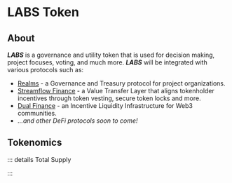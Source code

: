 # LABS Token

## About

***LABS*** is a governance and utility token that is used for decision making, project focuses, voting, and much more. ***LABS*** will be integrated with various protocols such as:
* [Realms](https://realms.today/) - a Governance and Treasury protocol for project organizations.
* [Streamflow Finance](https://streamflow.finance/) - a Value Transfer Layer that aligns tokenholder incentives through token vesting, secure token locks and more.
* [Dual Finance](https://www.dual.finance/) - an Incentive Liquidity Infrastructure for Web3 communities.
* *...and other DeFi protocols soon to come!*

## Tokenomics


::: details Total Supply

:::